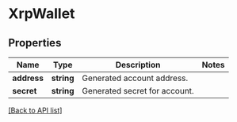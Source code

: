 # XrpWallet

## Properties

Name | Type | Description | Notes
------------ | ------------- | ------------- | -------------
**address** | **string** | Generated account address. |
**secret** | **string** | Generated secret for account. |

[[Back to API list]](../../README.md#api-endpoints)
